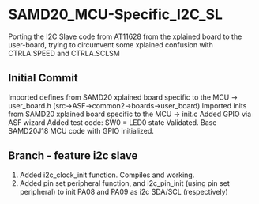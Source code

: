 # SAMD20_MCU-Specific_I2C_SL
Porting the I2C Slave code from AT11628 from the xplained board to the user-board, trying to circumvent some xplained confusion with CTRLA.SPEED and CTRLA.SCLSM 

## Initial Commit
Imported defines from SAMD20 xplained board specific to the MCU -> user_board.h (src->ASF->common2->boards->user_board)
Imported inits from SAMD20 xplained board specific to the MCU -> init.c
Added GPIO via ASF wizard
Added test code: SW0 = LED0 state
Validated.  Base SAMD20J18 MCU code with GPIO initialized.

## Branch - feature i2c slave
1. Added i2c_clock_init function.  Compiles and working.
2. Added pin set peripheral function, and i2c_pin_init (using pin set peripheral) to init PA08 and PA09 as i2c SDA/SCL (respectively)

